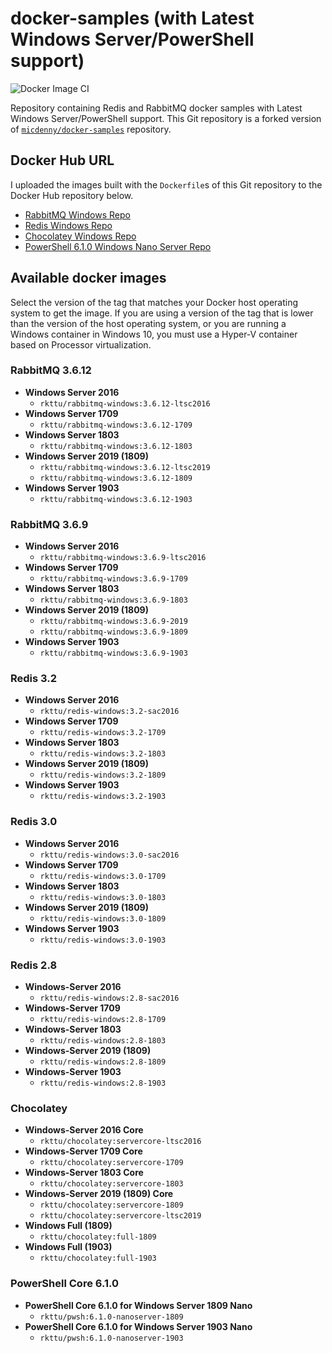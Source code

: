 # docker-samples (with Latest Windows Server/PowerShell support)

![Docker Image CI](https://github.com/rkttu/docker-samples/workflows/Docker%20Image%20CI/badge.svg)

Repository containing Redis and RabbitMQ docker samples with Latest Windows Server/PowerShell support. This Git repository is a forked version of [`micdenny/docker-samples`](https://github.com/micdenny/docker-samples) repository.

## Docker Hub URL

I uploaded the images built with the `Dockerfile`s of this Git repository to the Docker Hub repository below.

- [RabbitMQ Windows Repo](https://hub.docker.com/r/rkttu/rabbitmq-windows)
- [Redis Windows Repo](https://hub.docker.com/r/rkttu/redis-windows)
- [Chocolatey Windows Repo](https://hub.docker.com/r/rkttu/chocolatey)
- [PowerShell 6.1.0 Windows Nano Server Repo](https://hub.docker.com/r/rkttu/pwsh)

## Available docker images

Select the version of the tag that matches your Docker host operating system to get the image. If you are using a version of the tag that is lower than the version of the host operating system, or you are running a Windows container in Windows 10, you must use a Hyper-V container based on Processor virtualization.

### RabbitMQ 3.6.12

- **Windows Server 2016**
  - `rkttu/rabbitmq-windows:3.6.12-ltsc2016`
- **Windows Server 1709**
  - `rkttu/rabbitmq-windows:3.6.12-1709`
- **Windows Server 1803**
  - `rkttu/rabbitmq-windows:3.6.12-1803`
- **Windows Server 2019 (1809)**
  - `rkttu/rabbitmq-windows:3.6.12-ltsc2019`
  - `rkttu/rabbitmq-windows:3.6.12-1809`
- **Windows Server 1903**
  - `rkttu/rabbitmq-windows:3.6.12-1903`

### RabbitMQ 3.6.9

- **Windows Server 2016**
  - `rkttu/rabbitmq-windows:3.6.9-ltsc2016`
- **Windows Server 1709**
  - `rkttu/rabbitmq-windows:3.6.9-1709`
- **Windows Server 1803**
  - `rkttu/rabbitmq-windows:3.6.9-1803`
- **Windows Server 2019 (1809)**
  - `rkttu/rabbitmq-windows:3.6.9-2019`
  - `rkttu/rabbitmq-windows:3.6.9-1809`
- **Windows Server 1903**
  - `rkttu/rabbitmq-windows:3.6.9-1903`

### Redis 3.2

- **Windows Server 2016**
  - `rkttu/redis-windows:3.2-sac2016`
- **Windows Server 1709**
  - `rkttu/redis-windows:3.2-1709`
- **Windows Server 1803**
  - `rkttu/redis-windows:3.2-1803`
- **Windows Server 2019 (1809)**
  - `rkttu/redis-windows:3.2-1809`
- **Windows Server 1903**
  - `rkttu/redis-windows:3.2-1903`

### Redis 3.0

- **Windows Server 2016**
  - `rkttu/redis-windows:3.0-sac2016`
- **Windows Server 1709**
  - `rkttu/redis-windows:3.0-1709`
- **Windows Server 1803**
  - `rkttu/redis-windows:3.0-1803`
- **Windows Server 2019 (1809)**
  - `rkttu/redis-windows:3.0-1809`
- **Windows Server 1903**
  - `rkttu/redis-windows:3.0-1903`

### Redis 2.8

- **Windows-Server 2016**
  - `rkttu/redis-windows:2.8-sac2016`
- **Windows-Server 1709**
  - `rkttu/redis-windows:2.8-1709`
- **Windows-Server 1803**
  - `rkttu/redis-windows:2.8-1803`
- **Windows-Server 2019 (1809)**
  - `rkttu/redis-windows:2.8-1809`
- **Windows-Server 1903**
  - `rkttu/redis-windows:2.8-1903`

### Chocolatey

- **Windows-Server 2016 Core**
  - `rkttu/chocolatey:servercore-ltsc2016`
- **Windows-Server 1709 Core**
  - `rkttu/chocolatey:servercore-1709`
- **Windows-Server 1803 Core**
  - `rkttu/chocolatey:servercore-1803`
- **Windows-Server 2019 (1809) Core**
  - `rkttu/chocolatey:servercore-1809`
  - `rkttu/chocolatey:servercore-ltsc2019`
- **Windows Full (1809)**
  - `rkttu/chocolatey:full-1809`
- **Windows Full (1903)**
  - `rkttu/chocolatey:full-1903`

### PowerShell Core 6.1.0

- **PowerShell Core 6.1.0 for Windows Server 1809 Nano**
  - `rkttu/pwsh:6.1.0-nanoserver-1809`
- **PowerShell Core 6.1.0 for Windows Server 1903 Nano**
  - `rkttu/pwsh:6.1.0-nanoserver-1903`

